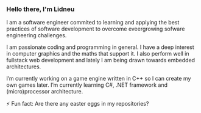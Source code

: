 ### Hello there, I'm Lidneu

I am a software engineer commited to learning and applying the best practices of software development to overcome eveergrowing sofware engineering challenges.

I am passionate coding and programming in general. I have a deep interest in computer graphics and the maths that support it.
I also perform well in fullstack web development and lately I am being drawn towards embedded architectures. 

I’m currently working on a game engine written in C++ so I can create my own games later. I’m currently learning C#, .NET framework and (micro)processor architecture.

⚡ Fun fact: Are there any easter eggs in my repositories?
